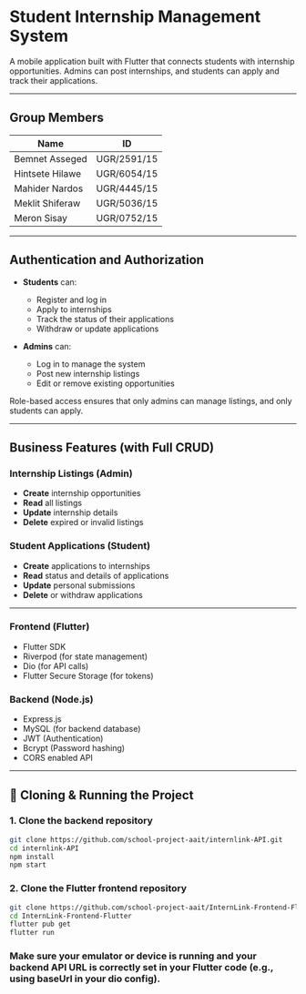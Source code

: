 

#  Student Internship Management System

A mobile application built with Flutter that connects students with internship opportunities. Admins can post internships, and students can apply and track their applications.

---

##  Group Members

| Name             | ID          |
|------------------|-------------|
| Bemnet Asseged   | UGR/2591/15 |
| Hintsete Hilawe  | UGR/6054/15 |
| Mahider Nardos   | UGR/4445/15 |
| Meklit Shiferaw  | UGR/5036/15 |
| Meron Sisay      | UGR/0752/15 |

---

##  Authentication and Authorization

- **Students** can:
  - Register and log in
  - Apply to internships
  - Track the status of their applications
  - Withdraw or update applications

- **Admins** can:
  - Log in to manage the system
  - Post new internship listings
  - Edit or remove existing opportunities

Role-based access ensures that only admins can manage listings, and only students can apply.

---

##  Business Features (with Full CRUD)

###  Internship Listings (Admin)
- **Create** internship opportunities
- **Read** all listings
- **Update** internship details
- **Delete** expired or invalid listings

###  Student Applications (Student)
- **Create** applications to internships
- **Read** status and details of applications
- **Update** personal submissions
- **Delete** or withdraw applications

---


### Frontend (Flutter)
- Flutter SDK
- Riverpod (for state management)
- Dio (for API calls)
- Flutter Secure Storage (for tokens)

### Backend (Node.js)
- Express.js
- MySQL (for backend database)
- JWT (Authentication)
- Bcrypt (Password hashing)
- CORS enabled API

---

## 🧾 Cloning & Running the Project

### 1. Clone the backend repository

```bash
git clone https://github.com/school-project-aait/internlink-API.git
cd internlink-API
npm install
npm start
 ```
### 2. Clone the Flutter frontend repository

```bash
git clone https://github.com/school-project-aait/InternLink-Frontend-Flutter.git
cd InternLink-Frontend-Flutter
flutter pub get
flutter run
```

### Make sure your emulator or device is running and your backend API URL is correctly set in your Flutter code (e.g., using baseUrl in your dio config).
